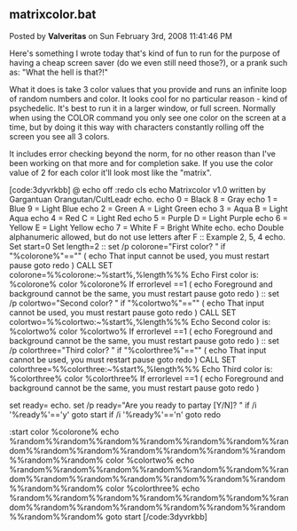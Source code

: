## matrixcolor.bat
Posted by **Valveritas** on Sun February 3rd, 2008 11:41:46 PM

Here's something I wrote today that's kind of fun to run for the purpose of having a cheap screen saver (do we even still need those?), or a prank such as: &quot;What the hell is that?!&quot;

What it does is take 3 color values that you provide and runs an infinite loop of random numbers and color.  It looks cool for no particular reason - kind of psychedelic.  It's best to run it in a larger window, or full screen.  Normally when using the COLOR command you only see one color on the screen at a time, but by doing it this way with characters constantly rolling off the screen you see all 3 colors.  

It includes error checking beyond the norm, for no other reason than I've been working on that more and for completion sake. If you use the color value of 2 for each color it'll look most like the &quot;matrix&quot;.  

[code:3dyvrkbb]
@ echo off
&#58;redo
cls
echo Matrixcolor v1&#46;0 written by Gargantuan Orangutan/CultLeadr
echo&#46;
echo        0 = Black       8 = Gray
echo        1 = Blue        9 = Light Blue
echo        2 = Green       A = Light Green
echo        3 = Aqua        B = Light Aqua
echo        4 = Red         C = Light Red
echo        5 = Purple      D = Light Purple
echo        6 = Yellow      E = Light Yellow
echo        7 = White       F = Bright White
echo&#46;
echo Double alphanumeric allowed, but do not use letters after F
&#58;&#58; Example 2, 5, 4
echo&#46;
Set start=0
Set length=2
&#58;&#58;
set /p colorone=&quot;First color? &quot;
if &quot;%colorone%&quot;==&quot;&quot; (
	echo That input cannot be used, you must restart
	pause 
	goto redo
)
CALL SET colorone=%%colorone&#58;~%start%,%length%%%
Echo First color is&#58; %colorone%
color %colorone%
If errorlevel ==1 (
	echo Foreground and background cannot be the same, you must restart
	pause 
	goto redo
)
&#58;&#58;
set /p colortwo=&quot;Second color? &quot;
if &quot;%colortwo%&quot;==&quot;&quot; (
	echo That input cannot be used, you must restart
	pause 
	goto redo
)
CALL SET colortwo=%%colortwo&#58;~%start%,%length%%%
Echo Second color is&#58; %colortwo%
color %colortwo%
If errorlevel ==1 (
	echo Foreground and background cannot be the same, you must restart
	pause 
	goto redo
)
&#58;&#58;
set /p colorthree=&quot;Third color? &quot;
if &quot;%colorthree%&quot;==&quot;&quot; (
	echo That input cannot be used, you must restart
	pause 
	goto redo
)
CALL SET colorthree=%%colorthree&#58;~%start%,%length%%%
Echo Third color is&#58; %colorthree%
color %colorthree%
If errorlevel ==1 (
	echo Foreground and background cannot be the same, you must restart
	pause 
	goto redo
)

set ready=
echo&#46;
set /p ready=&quot;Are you ready to partay &#91;Y/N&#93;? &quot;
if /i '%ready%'=='y' goto start
if /i '%ready%'=='n' goto redo

&#58;start
color %colorone%
echo %random%%random%%random%%random%%random%%random%%random%%random%%random%%random%%random%%random%%random%%random%%random%
color %colortwo%
echo %random%%random%%random%%random%%random%%random%%random%%random%%random%%random%%random%%random%%random%%random%%random%
color %colorthree%
echo %random%%random%%random%%random%%random%%random%%random%%random%%random%%random%%random%%random%%random%%random%%random%
goto start
[/code:3dyvrkbb]
